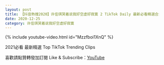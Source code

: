 ```yaml
---
layout: post
title: 【抖音熱搜2020】许佳琪哭着说我好空虚好寂寞 2 TikTok Daily 最新必看精選合集2020 12 25
date: 2020-12-25
category: 许佳琪哭着说我好空虚好寂寞
---
```


{% include youtube-video.html id="Mzzfboi1XnQ" %}

2021必看 最新精選 Top TikTok Trending Clips

喜歡請點贊轉發加訂閱 Like & Subscribe：[YouTube](https://www.youtube.com/channel/UCAoR7VcanIPd04uEq_GIylA/videos)

